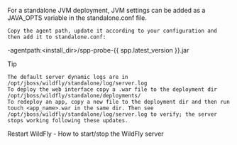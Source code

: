 For a standalone JVM deployment, JVM settings can be added as a JAVA_OPTS variable in the standalone.conf file.

    Copy the agent path, update it according to your configuration and then add it to standalone.conf:

-agentpath:<install_dir>/spp-probe-{{ spp.latest_version }}.jar

Tip

    The default server dynamic logs are in /opt/jboss/wildfly/standalone/log/server.log
    To deploy the web interface copy a .war file to the deployment dir /opt/jboss/wildfly/standalone/deployments/
    To redeploy an app, copy a new file to the deployment dir and then run touch <app_name>.war in the same dir. Then see /opt/jboss/wildfly/standalone/log/server.log to verify; the server stops working following these updates.

Restart WildFly - How to start/stop the WildFly server

